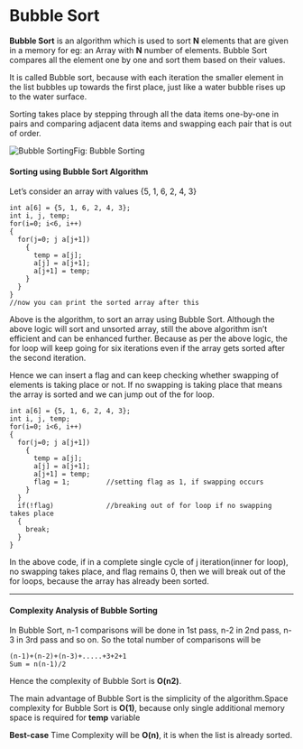 # Bubble Sort        

**Bubble Sort** is an algorithm which is used to sort **N** elements that are given in a memory for eg: an Array with **N** number of elements. Bubble Sort compares all the element one by one and sort them based on their values.

It is called Bubble sort, because with each iteration the smaller  element in the list bubbles up towards the first place, just like a  water bubble rises up to the water surface.

Sorting takes place by stepping through all the data items one-by-one  in pairs and comparing adjacent data items and swapping each pair that  is out of order.

![Bubble Sorting](https://rawgit.com/sayef/tech/master/uploads/2015/12/bubble-sorting.png)Fig: Bubble Sorting

#### Sorting using Bubble Sort Algorithm

Let’s consider an array with values {5, 1, 6, 2, 4, 3}

```
int a[6] = {5, 1, 6, 2, 4, 3};
int i, j, temp;
for(i=0; i<6, i++)
{
  for(j=0; j a[j+1])
    {
      temp = a[j];
      a[j] = a[j+1];
      a[j+1] = temp;
    } 
  }
}
//now you can print the sorted array after this
```

Above is the algorithm, to sort an array using Bubble Sort. Although  the above logic will sort and unsorted array, still the above algorithm  isn’t efficient and can be enhanced further. Because as per the above  logic, the for loop will keep going for six iterations even if the array  gets sorted after the second iteration.

Hence we can insert a flag and can keep checking whether swapping of  elements is taking place or not. If no swapping is taking place that  means the array is sorted and we can jump out of the for loop.

```
int a[6] = {5, 1, 6, 2, 4, 3};
int i, j, temp;
for(i=0; i<6, i++)
{
  for(j=0; j a[j+1])
    {
      temp = a[j];
      a[j] = a[j+1];
      a[j+1] = temp;
      flag = 1;         //setting flag as 1, if swapping occurs
    } 
  }
  if(!flag)             //breaking out of for loop if no swapping takes place
  {
    break;
  }
}
```

In the above code, if in a complete single cycle of j iteration(inner  for loop), no swapping takes place, and flag remains 0, then we will  break out of the for loops, because the array has already been sorted.

------

#### Complexity Analysis of Bubble Sorting

In Bubble Sort, n-1 comparisons will be done in 1st pass, n-2 in 2nd  pass, n-3 in 3rd pass and so on. So the total number of comparisons will  be

```
(n-1)+(n-2)+(n-3)+.....+3+2+1
Sum = n(n-1)/2
```

Hence the complexity of Bubble Sort is **O(n2)**.

The main advantage of Bubble Sort is the simplicity of the algorithm.Space complexity for Bubble Sort is **O(1)**, because only single additional memory space is required for **temp** variable

**Best-case** Time Complexity will be **O(n)**, it is when the list is already sorted.